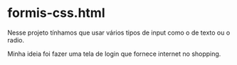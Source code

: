 # formis-css.html

Nesse projeto tínhamos que usar vários tipos de input como o de texto ou o radio.

Minha ideia foi fazer uma tela de login que fornece internet no shopping.
